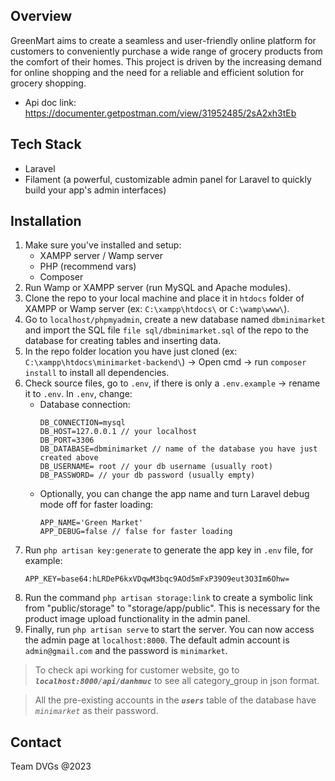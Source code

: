 ## Overview
GreenMart aims to create a seamless and user-friendly online platform for customers to conveniently purchase a wide range of grocery products from the comfort of their homes. This project is driven by the increasing demand for online shopping and the need for a reliable and efficient solution for grocery shopping.

* Api doc link: https://documenter.getpostman.com/view/31952485/2sA2xh3tEb

## Tech Stack
* Laravel
* Filament (a powerful, customizable admin panel for Laravel to quickly build your app's admin interfaces)

## Installation 
1. Make sure you've installed and setup:
   - XAMPP server / Wamp server
   - PHP (recommend vars)
   - Composer
2. Run Wamp or XAMPP server (run MySQL and Apache modules).
3. Clone the repo to your local machine and place it in `htdocs` folder of XAMPP or Wamp server (ex: `C:\xampp\htdocs\` or `C:\wamp\www\`).
4. Go to `localhost/phpmyadmin`, create a new database named `dbminimarket` and import the SQL file `file sql/dbminimarket.sql` of the repo to the database for creating tables and inserting data.
5. In the repo folder location you have just cloned (ex: `C:\xampp\htdocs\minimarket-backend\`) -> Open cmd -> run `composer install` to install all dependencies.
6. Check source files, go to `.env`, if there is only a `.env.example` -> rename it to `.env`. In `.env`, change:
   - Database connection:
      ```
      DB_CONNECTION=mysql 
      DB_HOST=127.0.0.1 // your localhost 
      DB_PORT=3306 
      DB_DATABASE=dbminimarket // name of the database you have just created above
      DB_USERNAME= root // your db username (usually root)
      DB_PASSWORD= // your db password (usually empty)
      ```
   - Optionally, you can change the app name and turn Laravel debug mode off for faster loading:
      ```
      APP_NAME='Green Market'
      APP_DEBUG=false // false for faster loading
      ```
7. Run `php artisan key:generate` to generate the app key in `.env` file, for example:
   ```
   APP_KEY=base64:hLRDeP6kxVDqwM3bqc9AOd5mFxP39O9eut3O3Im6Ohw=
   ```
8. Run the command `php artisan storage:link` to create a symbolic link from "public/storage" to "storage/app/public". This is necessary for the product image upload functionality in the admin panel.
9. Finally, run `php artisan serve` to start the server. You can now access the admin page at `localhost:8000`. The default admin account is `admin@gmail.com` and the password is `minimarket`.

> To check api working for customer website, go to ***`localhost:8000/api/danhmuc`*** to see all category_group in json format.

> All the pre-existing accounts in the ***`users`*** table of the database have *`minimarket`* as their password.

## Contact
Team DVGs @2023
